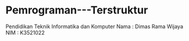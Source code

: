 # Pemrograman---Terstruktur

Pendidikan Teknik Informatika dan Komputer
Nama    : Dimas Rama Wijaya
NIM     : K3521022
